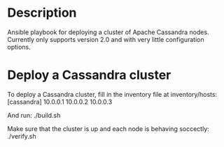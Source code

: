 Description
===

Ansible playbook for deploying a cluster of Apache Cassandra nodes. Currently only supports version 2.0 and with very little configuration options.

Deploy a Cassandra cluster
===

To deploy a Cassandra cluster, fill in the inventory file at inventory/hosts:
                [cassandra]
                10.0.0.1
                10.0.0.2
                10.0.0.3

And run:
                ./build.sh

Make sure that the cluster is up and each node is behaving soccectly:
                ./verify.sh 
